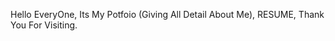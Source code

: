 Hello EveryOne,
              Its My Potfoio (Giving All Detail About Me),
                                                         RESUME,
                                                               Thank You For Visiting.
